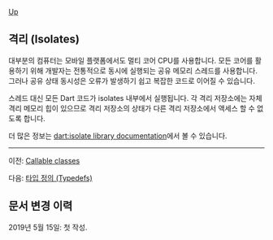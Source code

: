[Up](./index.md)

##  격리 (Isolates)

대부분의 컴퓨터는 모바일 플랫폼에서도 멀티 코어 CPU를 사용합니다. 모든 코어를 활용하기 위해 개발자는 전통적으로 동시에 실행되는 공유 메모리 스레드를 사용합니다. 그러나 공유 상태 동시성은 오류가 발생하기 쉽고 복잡한 코드로 이어질 수 있습니다.

스레드 대신 모든 Dart 코드가 isolates 내부에서 실행됩니다. 각 격리 저장소에는 자체 격리 메모리 힙이 있으므로 격리 저장소의 상태가 다른 격리 저장소에서 액세스 할 수 없도록 합니다.

더 많은 정보는 [dart:isolate library documentation](https://api.dartlang.org/stable/dart-isolate)에서 볼 수 있습니다.

---

이전: [Callable classes](./callable_classes.md)

다음: [타입 정의 (Typedefs)](./typedefs.md)

## 문서 변경 이력

2019년 5월 15일: 첫 작성.
